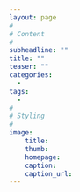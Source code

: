```yaml
---
layout: page
#
# Content
#
subheadline: ""
title: ""
teaser: ""
categories:
  -
tags:
  -
#
# Styling
#
image:
    title:
    thumb:
    homepage:
    caption:
    caption_url:
---
```





 [1]: #
 [2]: #
 [3]: #
 [4]: #
 [5]: #
 [6]: #
 [7]: #
 [8]: #
 [9]: #
 [10]: #
